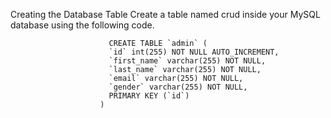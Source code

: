 Creating the Database Table
Create a table named crud inside your MySQL database using the following code.

               
                          CREATE TABLE `admin` (
                          `id` int(255) NOT NULL AUTO_INCREMENT,
                          `first_name` varchar(255) NOT NULL,
                          `last_name` varchar(255) NOT NULL,
                          `email` varchar(255) NOT NULL,
                          `gender` varchar(255) NOT NULL,
                          PRIMARY KEY (`id`)
                        )
